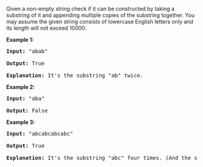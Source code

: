 Given a non-empty string check if it can be constructed by taking a substring of it and appending multiple copies of the substring together. You may assume the given string consists of lowercase English letters only and its length will not exceed 10000.

**Example 1:**

<pre>
<b>Input:</b> "abab"

<b>Output:</b> True

<b>Explanation:</b> It's the substring "ab" twice.
</pre>

**Example 2:**

<pre>
<b>Input:</b> "aba"

<b>Output:</b> False
</pre>

**Example 3:**

<pre>
<b>Input:</b> "abcabcabcabc"

<b>Output:</b> True

<b>Explanation:</b> It's the substring "abc" four times. (And the substring "abcabc" twice.)
</pre>
